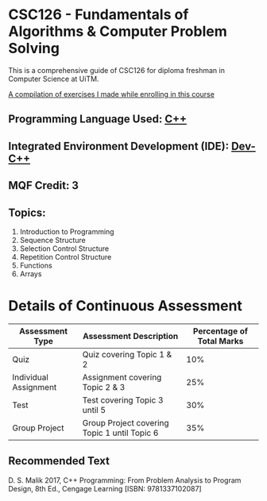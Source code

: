 # CSC126 - Fundamentals of Algorithms & Computer Problem Solving

This is a comprehensive guide of CSC126 for diploma freshman in Computer Science at UiTM.

[A compilation of exercises I made while enrolling in this course](https://github.com/shahxvi/uitm-cdcs110/tree/753e856f2000413dace510ed333f83134b6dca26/CSC126)

## Programming Language Used: [C++](https://en.wikipedia.org/wiki/C++)

## Integrated Environment Development (IDE): [Dev-C++](https://sourceforge.net/projects/orwelldevcpp/files/Setup%20Releases/Dev-Cpp%205.11%20TDM-GCC%204.9.2%20Setup.exe/download)

## MQF Credit: 3

## Topics:
1. Introduction to Programming
2. Sequence Structure
3. Selection Control Structure
4. Repetition Control Structure
5. Functions
6. Arrays

# Details of Continuous Assessment

| Assessment Type       | Assessment Description                       | Percentage of Total Marks |
| --------------------- | -------------------------------------------- | ------------------------- |
| Quiz                  | Quiz covering Topic 1 & 2                    | 10%                       |
| Individual Assignment | Assignment covering Topic 2 & 3              | 25%                       |
| Test                  | Test covering Topic 3 until 5                | 30%                       |
| Group Project         | Group Project covering Topic 1 until Topic 6 | 35%                       |



## Recommended Text
D. S. Malik 2017, C++ Programming: From Problem Analysis to Program Design, 8th Ed., Cengage Learning [ISBN: 9781337102087]

